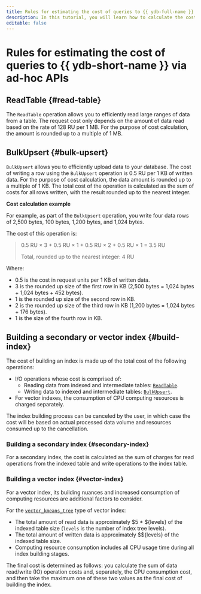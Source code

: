 ```yaml
---
title: Rules for estimating the cost of queries to {{ ydb-full-name }} via ad-hoc APIs
description: In this tutorial, you will learn how to calculate the cost of queries to {{ ydb-short-name }} via ad-hoc APIs.
editable: false
---
```


# Rules for estimating the cost of queries to {{ ydb-short-name }} via ad-hoc APIs



## ReadTable {#read-table}

The `ReadTable` operation allows you to efficiently read large ranges of data from a table. The request cost only depends on the amount of data read based on the rate of 128 RU per 1 MB. For the purpose of cost calculation, the amount is rounded up to a multiple of 1 MB.

## BulkUpsert {#bulk-upsert}

`BulkUpsert` allows you to efficiently upload data to your database. The cost of writing a row using the `BulkUpsert` operation is 0.5 RU per 1 KB of written data. For the purpose of cost calculation, the data amount is rounded up to a multiple of 1 KB. The total cost of the operation is calculated as the sum of costs for all rows written, with the result rounded up to the nearest integer.

**Cost calculation example**

For example, as part of the `BulkUpsert` operation, you write four data rows of 2,500 bytes, 100 bytes, 1,200 bytes, and 1,024 bytes.

The cost of this operation is:
> 0.5 RU × 3 + 0.5 RU × 1 + 0.5 RU × 2 + 0.5 RU × 1 = 3.5 RU
>
> Total, rounded up to the nearest integer: 4 RU

Where:
* 0.5 is the cost in request units per 1 KB of written data.
* 3 is the rounded up size of the first row in KB (2,500 bytes = 1,024 bytes + 1,024 bytes + 452 bytes).
* 1 is the rounded up size of the second row in KB.
* 2 is the rounded up size of the third row in KB (1,200 bytes = 1,024 bytes + 176 bytes).
* 1 is the size of the fourth row in KB.

## Building a secondary or vector index {#build-index}

The cost of building an index is made up of the total cost of the following operations:

- I/O operations whose cost is comprised of:
  - Reading data from indexed and intermediate tables: [`ReadTable`](#read-table).
  - Writing data to indexed and intermediate tables: [`BulkUpsert`](#bulk-upsert).
- For vector indexes, the consumption of CPU computing resources is charged separately.

The index building process can be canceled by the user, in which case the cost will be based on actual processed data volume and resources consumed up to the cancellation.

### Building a secondary index {#secondary-index}

For a secondary index, the cost is calculated as the sum of charges for read operations from the indexed table and write operations to the index table.

### Building a vector index {#vector-index}

For a vector index, its building nuances and increased consumption of computing resources are additional factors to consider.

For the [`vector_kmeans_tree`](https://ydb.tech/docs/ru/dev/vector-indexes?version=main#kmeans-tree-type) type of vector index:

- The total amount of read data is approximately $5 * ${levels} of the indexed table size (`levels` is the number of index tree levels).
- The total amount of written data is approximately $${levels} of the indexed table size.
- Computing resource consumption includes all CPU usage time during all index building stages.

The final cost is determined as follows: you calculate the sum of data read/write (IO) operation costs and, separately, the CPU consumption cost, and then take the maximum one of these two values as the final cost of building the index.

